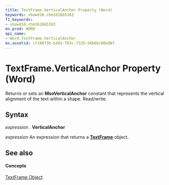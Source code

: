 ```yaml
---
title: TextFrame.VerticalAnchor Property (Word)
keywords: vbawd10.chm162665363
f1_keywords:
- vbawd10.chm162665363
ms.prod: WORD
api_name:
- Word.TextFrame.VerticalAnchor
ms.assetid: cf18073b-b492-703c-7326-58b6bc60e88f
---
```



# TextFrame.VerticalAnchor Property (Word)

Returns or sets an  **MsoVerticalAnchor** constant that represents the vertical alignment of the text within a shape. Read/write.


## Syntax

 _expression_ . **VerticalAnchor**

 _expression_ An expression that returns a **[TextFrame](textframe-object-word.md)** object.


## See also


#### Concepts


[TextFrame Object](textframe-object-word.md)

